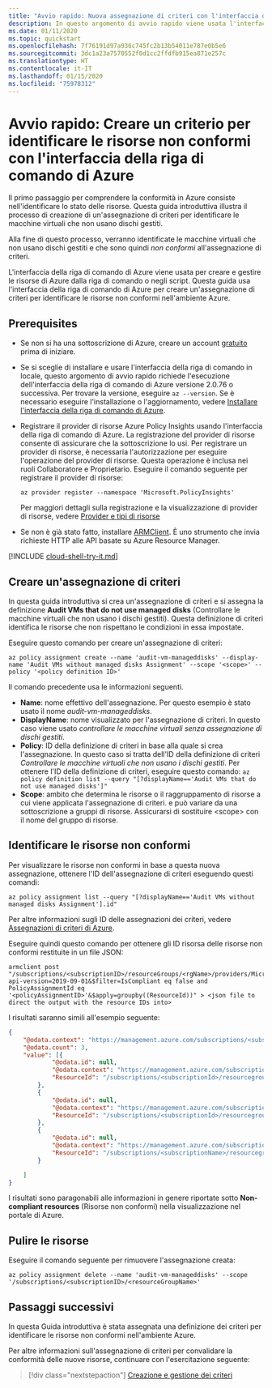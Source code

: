 ```yaml
---
title: "Avvio rapido: Nuova assegnazione di criteri con l'interfaccia della riga di comando di Azure"
description: In questo argomento di avvio rapido viene usata l'interfaccia della riga di comando di Azure per creare un'assegnazione di criteri di Azure per identificare le risorse non conformi.
ms.date: 01/11/2020
ms.topic: quickstart
ms.openlocfilehash: 7f76191d97a936c745fc2b13b54011e787e0b5e6
ms.sourcegitcommit: 3dc1a23a7570552f0d1cc2ffdfb915ea871e257c
ms.translationtype: HT
ms.contentlocale: it-IT
ms.lasthandoff: 01/15/2020
ms.locfileid: "75978312"
---
```

# <a name="quickstart-create-a-policy-assignment-to-identify-non-compliant-resources-with-azure-cli"></a>Avvio rapido: Creare un criterio per identificare le risorse non conformi con l'interfaccia della riga di comando di Azure

Il primo passaggio per comprendere la conformità in Azure consiste nell'identificare lo stato delle risorse.
Questa guida introduttiva illustra il processo di creazione di un'assegnazione di criteri per identificare le macchine virtuali che non usano dischi gestiti.

Alla fine di questo processo, verranno identificate le macchine virtuali che non usano dischi gestiti e che sono quindi _non conformi_ all'assegnazione di criteri.

L'interfaccia della riga di comando di Azure viene usata per creare e gestire le risorse di Azure dalla riga di comando o negli script. Questa guida usa l'interfaccia della riga di comando di Azure per creare un'assegnazione di criteri per identificare le risorse non conformi nell'ambiente Azure.

## <a name="prerequisites"></a>Prerequisites

- Se non si ha una sottoscrizione di Azure, creare un account [gratuito](https://azure.microsoft.com/free/) prima di iniziare.

- Se si sceglie di installare e usare l'interfaccia della riga di comando in locale, questo argomento di avvio rapido richiede l'esecuzione dell'interfaccia della riga di comando di Azure versione 2.0.76 o successiva. Per trovare la versione, eseguire `az --version`. Se è necessario eseguire l'installazione o l'aggiornamento, vedere [Installare l'interfaccia della riga di comando di Azure](/cli/azure/install-azure-cli).

- Registrare il provider di risorse Azure Policy Insights usando l'interfaccia della riga di comando di Azure. La registrazione del provider di risorse consente di assicurare che la sottoscrizione lo usi. Per registrare un provider di risorse, è necessaria l'autorizzazione per eseguire l'operazione del provider di risorse. Questa operazione è inclusa nei ruoli Collaboratore e Proprietario. Eseguire il comando seguente per registrare il provider di risorse:

  ```azurecli-interactive
  az provider register --namespace 'Microsoft.PolicyInsights'
  ```

  Per maggiori dettagli sulla registrazione e la visualizzazione di provider di risorse, vedere [Provider e tipi di risorse](../../azure-resource-manager/management/resource-providers-and-types.md)

- Se non è già stato fatto, installare [ARMClient](https://github.com/projectkudu/ARMClient). È uno strumento che invia richieste HTTP alle API basate su Azure Resource Manager.

[!INCLUDE [cloud-shell-try-it.md](../../../includes/cloud-shell-try-it.md)]

## <a name="create-a-policy-assignment"></a>Creare un'assegnazione di criteri

In questa guida introduttiva si crea un'assegnazione di criteri e si assegna la definizione **Audit VMs that do not use managed disks** (Controllare le macchine virtuali che non usano i dischi gestiti). Questa definizione di criteri identifica le risorse che non rispettano le condizioni in essa impostate.

Eseguire questo comando per creare un'assegnazione di criteri:

```azurecli-interactive
az policy assignment create --name 'audit-vm-manageddisks' --display-name 'Audit VMs without managed disks Assignment' --scope '<scope>' --policy '<policy definition ID>'
```

Il comando precedente usa le informazioni seguenti.

- **Name**: nome effettivo dell'assegnazione. Per questo esempio è stato usato il nome _audit-vm-manageddisks_.
- **DisplayName**: nome visualizzato per l'assegnazione di criteri. In questo caso viene usato _controllare le macchine virtuali senza assegnazione di dischi gestiti_.
- **Policy**: ID della definizione di criteri in base alla quale si crea l'assegnazione. In questo caso si tratta dell'ID della definizione di criteri _Controllare le macchine virtuali che non usano i dischi gestiti_. Per ottenere l'ID della definizione di criteri, eseguire questo comando: `az policy definition list --query "[?displayName=='Audit VMs that do not use managed disks']"`
- **Scope**: ambito che determina le risorse o il raggruppamento di risorse a cui viene applicata l'assegnazione di criteri. e può variare da una sottoscrizione a gruppi di risorse. Assicurarsi di sostituire &lt;scope&gt; con il nome del gruppo di risorse.

## <a name="identify-non-compliant-resources"></a>Identificare le risorse non conformi

Per visualizzare le risorse non conformi in base a questa nuova assegnazione, ottenere l'ID dell'assegnazione di criteri eseguendo questi comandi:

```azurecli-interactive
az policy assignment list --query "[?displayName=='Audit VMs without managed disks Assignment'].id"
```

Per altre informazioni sugli ID delle assegnazioni dei criteri, vedere [Assegnazioni di criteri di Azure](/cli/azure/policy/assignment).

Eseguire quindi questo comando per ottenere gli ID risorsa delle risorse non conformi restituite in un file JSON:

```console
armclient post "/subscriptions/<subscriptionID>/resourceGroups/<rgName>/providers/Microsoft.PolicyInsights/policyStates/latest/queryResults?api-version=2019-09-01&$filter=IsCompliant eq false and PolicyAssignmentId eq '<policyAssignmentID>'&$apply=groupby((ResourceId))" > <json file to direct the output with the resource IDs into>
```

I risultati saranno simili all'esempio seguente:

```json
{
    "@odata.context": "https://management.azure.com/subscriptions/<subscriptionId>/providers/Microsoft.PolicyInsights/policyStates/$metadata#latest",
    "@odata.count": 3,
    "value": [{
            "@odata.id": null,
            "@odata.context": "https://management.azure.com/subscriptions/<subscriptionId>/providers/Microsoft.PolicyInsights/policyStates/$metadata#latest/$entity",
            "ResourceId": "/subscriptions/<subscriptionId>/resourcegroups/<rgname>/providers/microsoft.compute/virtualmachines/<virtualmachineId>"
        },
        {
            "@odata.id": null,
            "@odata.context": "https://management.azure.com/subscriptions/<subscriptionId>/providers/Microsoft.PolicyInsights/policyStates/$metadata#latest/$entity",
            "ResourceId": "/subscriptions/<subscriptionId>/resourcegroups/<rgname>/providers/microsoft.compute/virtualmachines/<virtualmachine2Id>"
        },
        {
            "@odata.id": null,
            "@odata.context": "https://management.azure.com/subscriptions/<subscriptionId>/providers/Microsoft.PolicyInsights/policyStates/$metadata#latest/$entity",
            "ResourceId": "/subscriptions/<subscriptionName>/resourcegroups/<rgname>/providers/microsoft.compute/virtualmachines/<virtualmachine3ID>"
        }

    ]
}
```

I risultati sono paragonabili alle informazioni in genere riportate sotto **Non-compliant resources** (Risorse non conformi) nella visualizzazione nel portale di Azure.

## <a name="clean-up-resources"></a>Pulire le risorse

Eseguire il comando seguente per rimuovere l'assegnazione creata:

```azurecli-interactive
az policy assignment delete --name 'audit-vm-manageddisks' --scope '/subscriptions/<subscriptionID>/<resourceGroupName>'
```

## <a name="next-steps"></a>Passaggi successivi

In questa Guida introduttiva è stata assegnata una definizione dei criteri per identificare le risorse non conformi nell'ambiente Azure.

Per altre informazioni sull'assegnazione di criteri per convalidare la conformità delle nuove risorse, continuare con l'esercitazione seguente:

> [!div class="nextstepaction"]
> [Creazione e gestione dei criteri](./tutorials/create-and-manage.md)